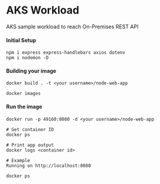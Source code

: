 # AKS Workload

AKS sample workload to reach On-Premises REST API

#### Initial Setup
```
npm i express express-handlebars axios dotenv
npm i nodemon -D
```

#### Building your image
```
docker build . -t <your username>/node-web-app

docker images
```

#### Run the image
```
docker run -p 49160:8080 -d <your username>/node-web-app

# Get container ID
docker ps

# Print app output
docker logs <container id>

# Example
Running on http://localhost:8080

docker ps
```